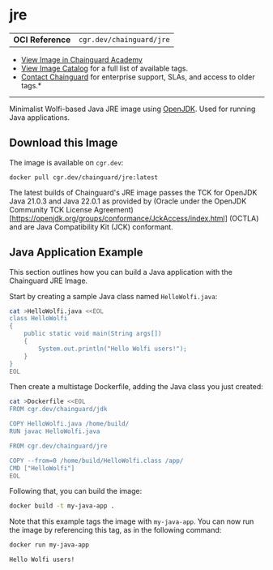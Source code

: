 <!--monopod:start-->
# jre
| | |
| - | - |
| **OCI Reference** | `cgr.dev/chainguard/jre` |


* [View Image in Chainguard Academy](https://edu.chainguard.dev/chainguard/chainguard-images/reference/jre/overview/)
* [View Image Catalog](https://console.enforce.dev/images/catalog) for a full list of available tags.
* [Contact Chainguard](https://www.chainguard.dev/chainguard-images) for enterprise support, SLAs, and access to older tags.*

---
<!--monopod:end-->

<!--overview:start-->
Minimalist Wolfi-based Java JRE image using [OpenJDK](https://openjdk.org/projects/jdk/). Used for running Java applications.
<!--overview:end-->

<!--getting:start-->
## Download this Image
The image is available on `cgr.dev`:

```
docker pull cgr.dev/chainguard/jre:latest
```
<!--getting:end-->

<!--body:start-->

The latest builds of Chainguard's JRE image passes the TCK for OpenJDK Java 21.0.3 and Java 22.0.1 as provided by (Oracle under the OpenJDK Community TCK License Agreement)[https://openjdk.org/groups/conformance/JckAccess/index.html] (OCTLA) and are Java Compatibility Kit (JCK) conformant.

## Java Application Example

This section outlines how you can build a Java application with the Chainguard JRE Image.

Start by creating a sample Java class named `HelloWolfi.java`:

```sh
cat >HelloWolfi.java <<EOL
class HelloWolfi
{
    public static void main(String args[])
    {
        System.out.println("Hello Wolfi users!");
    }
}
EOL
```

Then create a multistage Dockerfile, adding the Java class you just created:

```sh
cat >Dockerfile <<EOL
FROM cgr.dev/chainguard/jdk

COPY HelloWolfi.java /home/build/
RUN javac HelloWolfi.java

FROM cgr.dev/chainguard/jre

COPY --from=0 /home/build/HelloWolfi.class /app/
CMD ["HelloWolfi"]
EOL
```

Following that, you can build the image:

```sh
docker build -t my-java-app .
```

Note that this example tags the image with `my-java-app`. You can now run the image by referencing this tag, as in the following command:

```sh
docker run my-java-app
```
```
Hello Wolfi users!
```
<!--body:end-->
